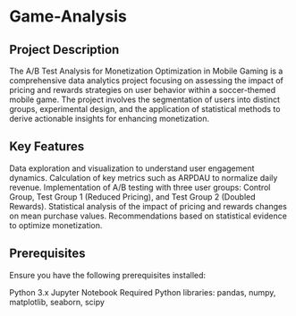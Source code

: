 # Game-Analysis
## Project Description
The A/B Test Analysis for Monetization Optimization in Mobile Gaming is a comprehensive data analytics project focusing on assessing the impact of pricing and rewards strategies on user behavior within a soccer-themed mobile game. The project involves the segmentation of users into distinct groups, experimental design, and the application of statistical methods to derive actionable insights for enhancing monetization.

## Key Features
Data exploration and visualization to understand user engagement dynamics.
Calculation of key metrics such as ARPDAU to normalize daily revenue.
Implementation of A/B testing with three user groups: Control Group, Test Group 1 (Reduced Pricing), and Test Group 2 (Doubled Rewards).
Statistical analysis of the impact of pricing and rewards changes on mean purchase values.
Recommendations based on statistical evidence to optimize monetization.

## Prerequisites
Ensure you have the following prerequisites installed:

Python 3.x
Jupyter Notebook
Required Python libraries: pandas, numpy, matplotlib, seaborn, scipy
